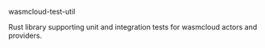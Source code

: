 wasmcloud-test-util

Rust library supporting unit and integration tests for wasmcloud
actors and providers.
